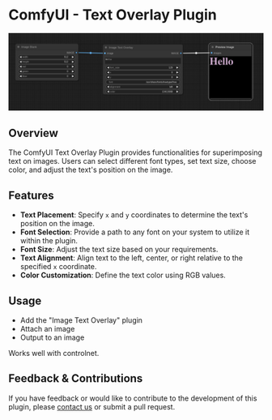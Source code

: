 # ComfyUI - Text Overlay Plugin

![ComfyUI Text Overlay Example](assets/text-example-1.png)

## Overview
The ComfyUI Text Overlay Plugin provides functionalities for superimposing text on images. Users can select different font types, set text size, choose color, and adjust the text's position on the image.

## Features

- **Text Placement**: Specify `x` and `y` coordinates to determine the text's position on the image.
- **Font Selection**: Provide a path to any font on your system to utilize it within the plugin.
- **Font Size**: Adjust the text size based on your requirements.
- **Text Alignment**: Align text to the left, center, or right relative to the specified `x` coordinate.
- **Color Customization**: Define the text color using RGB values.

## Usage

* Add the "Image Text Overlay" plugin
* Attach an image
* Output to an image

Works well with controlnet.

## Feedback & Contributions

If you have feedback or would like to contribute to the development of this plugin, please [contact us](mailto:your_email@domain.com) or submit a pull request.

